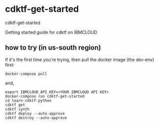 # cdktf-get-started
cdktf-get-started

Getting started guide for cdktf on IBMCLOUD

## how to try (in us-south region)

If it's the first time you're trying, then pull the docker image (the dev-env) first:
```
docker-compose pull
```
and,
```
export IBMCLOUD_API_KEY=<YOUR IBMCLOUD API KEY>
docker-compose run cdktf-get-started
cd learn-cdktf-python
cdktf get
cdktf synth
cdktf deploy --auto-approve
cdktf destroy --auto-approve
```
